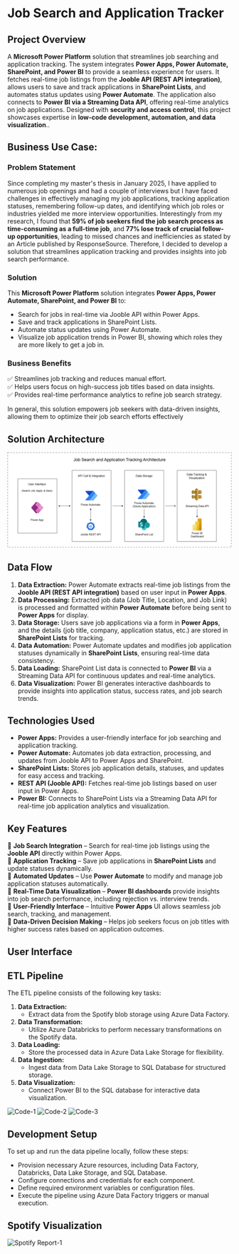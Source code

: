# Job Search and Application Tracker

## Project Overview
A **Microsoft Power Platform** solution that streamlines job searching and application tracking. The system integrates **Power Apps, Power Automate, SharePoint, and Power BI** to provide a seamless experience for users. It fetches real-time job listings from the **Jooble API (REST API integration)**, allows users to save and track applications in **SharePoint Lists**, and automates status updates using **Power Automate**. The application also connects to **Power BI via a Streaming Data API**, offering real-time analytics on job applications. Designed with **security and access control**, this project showcases expertise in **low-code development, automation, and data visualization**..


## **Business Use Case:**  

### **Problem Statement**  
Since completing my master's thesis in January 2025, I have applied to numerous job openings and had a couple of interviews but I have faced challenges in effectively managing my job applications, tracking application statuses, remembering follow-up dates, and identifying which job roles or industries yielded me more interview opportunities. Interestingly from my research, I found that **59% of job seekers find the job search process as time-consuming as a full-time job**, and **77% lose track of crucial follow-up opportunities**, leading to missed chances and inefficiencies as stated by an Article published by ResponseSource. Therefore, I decided to develop a solution that streamlines application tracking and provides insights into job search performance.

### **Solution**  
This **Microsoft Power Platform** solution integrates **Power Apps, Power Automate, SharePoint, and Power BI** to:  
- Search for jobs in real-time via Jooble API within Power Apps.  
- Save and track applications in SharePoint Lists.  
- Automate status updates using Power Automate.  
- Visualize job application trends in Power BI, showing which roles they are more likely to get a job in.  

### **Business Benefits**  
✅ Streamlines job tracking and reduces manual effort.  
✅ Helps users focus on high-success job titles based on data insights.  
✅ Provides real-time performance analytics to refine job search strategy.  

In general, this solution empowers job seekers with data-driven insights, allowing them to optimize their job search efforts effectively


## Solution Architecture
![Architecture-1](https://github.com/Godwin-will/JobSearchandApplicationTracker/blob/main/jobsearcharchi2.png)


## Data Flow

1. **Data Extraction:** Power Automate extracts real-time job listings from the **Jooble API (REST API integration)** based on user input in **Power Apps**.  
2. **Data Processing:** Extracted job data (Job Title, Location, and Job Link) is processed and formatted within **Power Automate** before being sent to **Power Apps** for display.  
3. **Data Storage:** Users save job applications via a form in **Power Apps**, and the details (job title, company, application status, etc.) are stored in **SharePoint Lists** for tracking.  
4. **Data Automation:** Power Automate updates and modifies job application statuses dynamically in **SharePoint Lists**, ensuring real-time data consistency.  
5. **Data Loading:** SharePoint List data is connected to **Power BI** via a Streaming Data API for continuous updates and real-time analytics.  
6. **Data Visualization:** Power BI generates interactive dashboards to provide insights into application status, success rates, and job search trends.


## Technologies Used  
- **Power Apps:** Provides a user-friendly interface for job searching and application tracking.  
- **Power Automate:** Automates job data extraction, processing, and updates from Jooble API to Power Apps and SharePoint.  
- **SharePoint Lists:** Stores job application details, statuses, and updates for easy access and tracking.  
- **REST API (Jooble API):** Fetches real-time job listings based on user input in Power Apps.  
- **Power BI:** Connects to SharePoint Lists via a Streaming Data API for real-time job application analytics and visualization.
  

## **Key Features**  

🔹 **Job Search Integration** – Search for real-time job listings using the **Jooble API** directly within Power Apps.  
🔹 **Application Tracking** – Save job applications in **SharePoint Lists** and update statuses dynamically.  
🔹 **Automated Updates** – Use **Power Automate** to modify and manage job application statuses automatically.  
🔹 **Real-Time Data Visualization** – **Power BI dashboards** provide insights into job search performance, including rejection vs. interview trends.  
🔹 **User-Friendly Interface** – Intuitive **Power Apps** UI allows seamless job search, tracking, and management.  
🔹 **Data-Driven Decision Making** – Helps job seekers focus on job titles with higher success rates based on application outcomes.


## **User Interface**  































## ETL Pipeline
The ETL pipeline consists of the following key tasks:
1. **Data Extraction:**
   - Extract data from the Spotify blob storage using Azure Data Factory.
2. **Data Transformation:**
   - Utilize Azure Databricks to perform necessary transformations on the Spotify data.
3. **Data Loading:**
   - Store the processed data in Azure Data Lake Storage for flexibility.
4. **Data Ingestion:**
   - Ingest data from Data Lake Storage to SQL Database for structured storage.
5. **Data Visualization:**
   - Connect Power BI to the SQL database for interactive data visualization.

![Code-1](https://github.com/kingsley-123/Spotify-ETL-/assets/63650573/fbd48c88-14bd-4cbd-b8c6-c721f98003f4)
![Code-2](https://github.com/kingsley-123/Spotify-ETL-/assets/63650573/2f4721d4-bb3c-4923-9991-6d42bdf10ccb)
![Code-3](https://github.com/kingsley-123/Spotify-ETL-/assets/63650573/7da95090-cd9d-4b73-ad7c-1e528cf89cff)


## Development Setup
To set up and run the data pipeline locally, follow these steps:
- Provision necessary Azure resources, including Data Factory, Databricks, Data Lake Storage, and SQL Database.
- Configure connections and credentials for each component.
- Define required environment variables or configuration files.
- Execute the pipeline using Azure Data Factory triggers or manual execution.

  
## Spotify Visualization 
![Spotify Report-1](https://github.com/kingsley-123/Spotify-ETL-/assets/63650573/40d8290a-20b5-430b-aaea-46181dd1188c)


